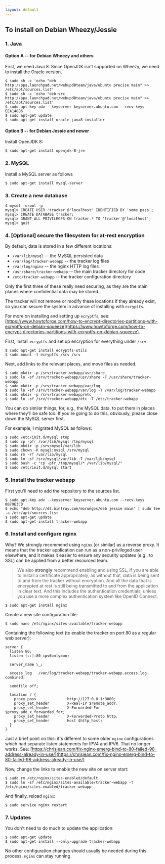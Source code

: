 ```yaml
---
layout: default
---
```


## To install on Debian Wheezy/Jessie

### 1. Java

#### Option A -- for Debian Wheezy and others

First, we need Java 8. Since OpenJDK isn't supported on Wheezy, we need to install the Oracle version.

    $ sudo sh -c 'echo "deb http://ppa.launchpad.net/webupd8team/java/ubuntu precise main" >> /etc/apt/sources.list'
    $ sudo sh -c 'echo "deb-src http://ppa.launchpad.net/webupd8team/java/ubuntu precise main" >> /etc/apt/sources.list'
    $ sudo apt-key adv --keyserver keyserver.ubuntu.com --recv-keys EEA14886
    $ sudo apt-get update
    $ sudo apt-get install oracle-java8-installer

#### Option B -- for Debian Jessie and newer

Install OpenJDK 8:

    $ sudo apt-get install openjdk-8-jre

### 2. MySQL

Install a MySQL server as follows

    $ sudo apt-get install mysql-server

### 3. Create a new database

    $ mysql -uroot -p
    mysql> CREATE USER 'tracker'@'localhost' IDENTIFIED BY 'some_pass';
    mysql> CREATE DATABASE tracker;
    mysql> GRANT ALL PRIVILEGES ON tracker.* TO 'tracker'@'localhost';
    mysql> quit

### 4. [Optional] secure the filesystem for at-rest encryption

By default, data is stored in a few different locations:

* `/var/lib/mysql` -- the MySQL persisted data
* `/var/log/tracker-webapp` -- the tracker log files
* `/var/log/nginx` -- the nginx HTTP log files
* `/usr/share/tracker-webapp` -- the main tracker directory for code
* `/etc/tracker-webapp` -- the tracker configuration directory

Only the first three of these really need securing, as they are the main
places where confidential data may be stored.

The tracker will not remove or modify these locations if they already exist, so you can secure the system in advance of installing with `ecryptfs`.

For more on installing and setting up `ecryptfs`, see: [https://www.howtoforge.com/how-to-encrypt-directories-partitions-with-ecryptfs-on-debian-squeeze](https://www.howtoforge.com/how-to-encrypt-directories-partitions-with-ecryptfs-on-debian-squeeze).

First, install `ecryptfs` and set up encryption for everything under `/srv`

    $ sudo apt-get install ecryptfs-utils
    $ sudo mount -t ecryptfs /srv /srv

Next, add links to the relevant places, and move files as needed.

    $ sudo mkdir -p /srv/tracker-webapp/usr/share
    $ sudo ln -sf /srv/tracker-webapp/usr/share -T /usr/share/tracker-webapp
    $ sudo mkdir -p /srv/tracker-webapp/var/log
    $ sudo ln -sf /srv/tracker-webapp/var/log -T /var/log/tracker-webapp
    $ sudo mkdir -p /srv/tracker-webapp/etc
    $ sudo ln -sf /srv/tracker-webapp/etc -T /etc/tracker-webapp

You can do similar things, for, e.g., the MySQL data, to put them in places where they'll be safe too. If you're going to do this, obviously, please close down the MySQL server first.

For example, I migrated MySQL as follows:

    $ sudo /etc/init.d/mysql stop
    $ sudo cp -pfr /var/lib/mysql /tmp/mysql
    $ sudo mkdir -p /srv/mysql/var/lib
    $ sudo chown -R mysql:mysql /srv/mysql
    $ sudo rm -rf /var/lib/mysql
    $ sudo ln -sf /srv/mysql/var/lib -T /var/lib/mysql
    $ sudo bash -c "cp -pfr /tmp/mysql/* /var/lib/mysql/"
    $ sudo /etc/init.d/mysql start

### 5. Install the tracker webapp

First you'll need to add the repository to the sources list.

    $ sudo apt-key adv --keyserver keyserver.ubuntu.com --recv-keys 0B70E3C0
    $ echo "deb http://dl.bintray.com/morungos/deb jessie main" | sudo tee -a /etc/apt/sources.list
    $ sudo apt-get update
    $ sudo apt-get install tracker-webapp

### 6. Install and configure nginx

Why? We strongly recommend using `nginx` (or similar) as a reverse proxy. It
means that the tracker application can run as a non-privileged user elsewhere,
and it makes it easier to ensure any security updates (e.g., to SSL) can be
applied from a better resourced team.

> We also **strongly** recommend enabling and using SSL, if you are able to install a certificate appropriately, as without that, data is being sent to and from the tracker without encryption. And all the data that is encrypted at rest is still being transmitted to and from the application in clear text. And this includes the authentication credentials, unless you use a more complex authentication system like OpenID Connect.

    $ sudo apt-get install nginx

Create a new site configuration file:

    $ sudo nano /etc/nginx/sites-available/tracker-webapp

Containing the following text (to enable the tracker on port 80 as a regular web server):

    server {
      listen 80;
      listen [::]:80 ipv6only=on;

      server_name \_;

      access_log   /var/log/tracker-webapp/tracker-webapp.access.log  combined;

      sendfile off;

      location / {
        proxy_pass              http://127.0.0.1:3000;
        proxy_set_header        X-Real-IP $remote_addr;
        proxy_set_header        X-Forwarded-For $proxy_add_x_forwarded_for;
        proxy_set_header        X-Forwarded-Proto http;
        proxy_set_header        Host $http_host;
      }
    }

Just a brief point on this: it's different to some older `nginx` configurations which had separate listen statements for IPV4 and IPV6. That no longer works. See: [https://chrisjean.com/fix-nginx-emerg-bind-to-80-failed-98-address-already-in-use/](https://chrisjean.com/fix-nginx-emerg-bind-to-80-failed-98-address-already-in-use/)

Now, change the links to enable the new site on server start:

    $ sudo rm /etc/nginx/sites-enabled/default
    $ sudo ln -sf /etc/nginx/sites-available/tracker-webapp -T /etc/nginx/sites-enabled/tracker-webapp

And finally, reload `nginx`:

    $ sudo service nginx restart

### 7. Updates

You don't need to do much to update the application:

    $ sudo apt-get update
    $ sudo apt-get install --only-upgrade tracker-webapp

No other configuration changes should usually be needed during this process. `nginx` can stay running.
